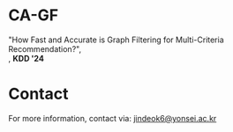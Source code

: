 # CA-GF
"How Fast and Accurate is Graph Filtering
for Multi-Criteria Recommendation?",   
, **KDD '24**

# Contact
For more information, contact via: jindeok6@yonsei.ac.kr
